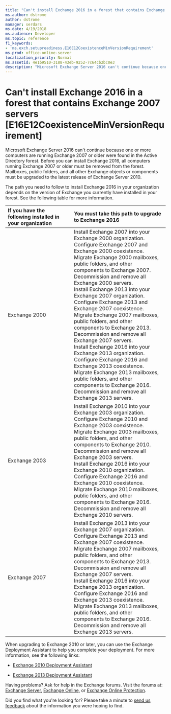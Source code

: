 ```yaml
---
title: "Can't install Exchange 2016 in a forest that contains Exchange 2007 servers [E16E12CoexistenceMinVersionRequirement]"
ms.author: dstrome
author: dstrome
manager: serdars
ms.date: 4/19/2018
ms.audience: Developer
ms.topic: reference
f1_keywords:
- 'ms.exch.setupreadiness.E16E12CoexistenceMinVersionRequirement'
ms.prod: office-online-server
localization_priority: Normal
ms.assetid: 4e1b9510-3188-43eb-9252-7c64cb2bc0e3
description: "Microsoft Exchange Server 2016 can't continue because one or more computers are running Exchange 2007 or older were found in the Active Directory forest. Before you can install Exchange 2016, all computers running Exchange 2007 or older must be removed from the forest. Mailboxes, public folders, and all other Exchange objects or components must be upgraded to the latest release of Exchange Server 2010."
---
```


# Can't install Exchange 2016 in a forest that contains Exchange 2007 servers [E16E12CoexistenceMinVersionRequirement]

Microsoft Exchange Server 2016 can't continue because one or more computers are running Exchange 2007 or older were found in the Active Directory forest. Before you can install Exchange 2016, all computers running Exchange 2007 or older must be removed from the forest. Mailboxes, public folders, and all other Exchange objects or components must be upgraded to the latest release of Exchange Server 2010.
  
The path you need to follow to install Exchange 2016 in your organization depends on the version of Exchange you currently have installed in your forest. See the following table for more information.
  
|**If you have the following installed in your organization**|**You must take this path to upgrade to Exchange 2016**|
|:-----|:-----|
|Exchange 2000  <br/> | Install Exchange 2007 into your Exchange 2000 organization.  <br/>  Configure Exchange 2007 and Exchange 2000 coexistence.  <br/>  Migrate Exchange 2000 mailboxes, public folders, and other components to Exchange 2007.  <br/>  Decommission and remove all Exchange 2000 servers.  <br/>  Install Exchange 2013 into your Exchange 2007 organization.  <br/>  Configure Exchange 2013 and Exchange 2007 coexistence.  <br/>  Migrate Exchange 2007 mailboxes, public folders, and other components to Exchange 2013.  <br/>  Decommission and remove all Exchange 2007 servers.  <br/>  Install Exchange 2016 into your Exchange 2013 organization.  <br/>  Configure Exchange 2016 and Exchange 2013 coexistence.  <br/>  Migrate Exchange 2013 mailboxes, public folders, and other components to Exchange 2016.  <br/>  Decommission and remove all Exchange 2013 servers.  <br/> |
|Exchange 2003  <br/> | Install Exchange 2010 into your Exchange 2003 organization.  <br/>  Configure Exchange 2010 and Exchange 2003 coexistence.  <br/>  Migrate Exchange 2003 mailboxes, public folders, and other components to Exchange 2010.  <br/>  Decommission and remove all Exchange 2003 servers.  <br/>  Install Exchange 2016 into your Exchange 2010 organization.  <br/>  Configure Exchange 2016 and Exchange 2010 coexistence.  <br/>  Migrate Exchange 2010 mailboxes, public folders, and other components to Exchange 2016.  <br/>  Decommission and remove all Exchange 2010 servers.  <br/> |
|Exchange 2007  <br/> | Install Exchange 2013 into your Exchange 2007 organization.  <br/>  Configure Exchange 2013 and Exchange 2007 coexistence.  <br/>  Migrate Exchange 2007 mailboxes, public folders, and other components to Exchange 2013.  <br/>  Decommission and remove all Exchange 2007 servers.  <br/>  Install Exchange 2016 into your Exchange 2013 organization.  <br/>  Configure Exchange 2016 and Exchange 2013 coexistence.  <br/>  Migrate Exchange 2013 mailboxes, public folders, and other components to Exchange 2016.  <br/>  Decommission and remove all Exchange 2013 servers.  <br/> |
   
When upgrading to Exchange 2010 or later, you can use the Exchange Deployment Assistant to help you complete your deployment. For more information, see the following links:
  
- [Exchange 2010 Deployment Assistant](https://go.microsoft.com/fwlink/p/?LinkId=171086)
    
- [Exchange 2013 Deployment Assistant](https://go.microsoft.com/fwlink/p/?LinkId=277105)
    
Having problems? Ask for help in the Exchange forums. Visit the forums at: [Exchange Server](https://go.microsoft.com/fwlink/p/?linkId=60612), [Exchange Online](https://go.microsoft.com/fwlink/p/?linkId=267542), or [Exchange Online Protection](https://go.microsoft.com/fwlink/p/?linkId=285351).
  
Did you find what you're looking for? Please take a minute to [send us feedback](mailto:ExchangeHelpFeedback@microsoft.com&amp;subject=Exchange%202016%20help%20feedback&amp;Body=Thanks%20for%20taking%20the%20time%20to%20send%20us%20feedback!%20We%20strive%20to%20respond%20to%20every%20message%20we%20receive,%20even%20though%20it%20might%20take%20us%20a%20while.%20Let%20us%20know%20what%20you%20think%20about%20Exchange%20content:%20What%20are%20we%20doing%20right%3F%20How%20can%20we%20make%20help%20better%3F%0APlease%20note%20that%20we're%20unable%20to%20respond%20to%20requests%20for%20support%20submitted%20via%20this%20email%20address.%20If%20you%20need%20help,%20please%20contact%20Exchange%20Server%20support%20at%20http://go.microsoft.com/fwlink/p/%3FLinkId=402506.%0AThanks!%0AThe%20Exchange%20Server%20Content%20Publishing%20team) about the information you were hoping to find. 
  

